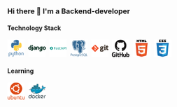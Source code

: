 ### Hi there 👋 I'm a Backend-developer

#### Technology Stack

<div>
  <img src="https://github.com/devicons/devicon/blob/master/icons/python/python-original-wordmark.svg" width="40" height="40"/>&nbsp;
  <img src="https://github.com/devicons/devicon/blob/master/icons/django/django-plain-wordmark.svg" width="40" height="40"/>&nbsp;
  <img src="https://github.com/devicons/devicon/blob/master/icons/fastapi/fastapi-original-wordmark.svg" width="40" height="40"/>&nbsp;
  <img src="https://github.com/devicons/devicon/blob/master/icons/postgresql/postgresql-plain-wordmark.svg" width="40" height="40"/>&nbsp;
  <img src="https://github.com/devicons/devicon/blob/master/icons/git/git-original-wordmark.svg" width="40" height="40"/>&nbsp;
  <img src="https://github.com/devicons/devicon/blob/master/icons/github/github-original-wordmark.svg" width="40" height="40"/>&nbsp;
  <img src="https://github.com/devicons/devicon/blob/master/icons/html5/html5-original-wordmark.svg" width="40" height="40"/>&nbsp;
  <img src="https://github.com/devicons/devicon/blob/master/icons/css3/css3-original-wordmark.svg" width="40" height="40"/>&nbsp;
<div>

#### Learning

<div>
  <img src="https://github.com/devicons/devicon/blob/master/icons/ubuntu/ubuntu-plain-wordmark.svg" width="40" height="40"/>&nbsp;
  <img src="https://github.com/devicons/devicon/blob/master/icons/docker/docker-original-wordmark.svg" width="40" height="40"/>&nbsp;
<div>
